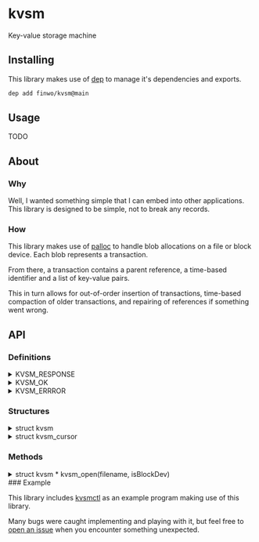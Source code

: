 # kvsm

Key-value storage machine

## Installing

This library makes use of [dep](https://github.com/finwo/dep) to manage it's
dependencies and exports.

```sh
dep add finwo/kvsm@main
```

## Usage

TODO

## About

### Why

Well, I wanted something simple that I can embed into other applications.
This library is designed to be simple, not to break any records.

### How

This library makes use of [palloc](https://github.com/finwo/palloc.c) to
handle blob allocations on a file or block device. Each blob represents a
transaction.

From there, a transaction contains a parent reference, a time-based
identifier and a list of key-value pairs.

This in turn allows for out-of-order insertion of transactions, time-based
compaction of older transactions, and repairing of references if something
went wrong.

## API


### Definitions

<details>
  <summary>KVSM_RESPONSE</summary>

  A type declaring state-based responses

```C
#define KVSM_RESPONSE int
```

</details>
<details>
  <summary>KVSM_OK</summary>

  A response declaring the method executed succesfully

```C
#define KVSM_OK 0
```

</details>
<details>
  <summary>KVSM_ERRROR</summary>

  A response declaring the method executed with a failure

```C
#define KVSM_ERROR 1
```

</details>

### Structures

<details>
  <summary>struct kvsm</summary>

  Represents a state descriptor for kvsm, holds internal state

```C
struct kvsm {
 PALLOC_FD     fd;
 PALLOC_OFFSET current_offset;
 uint64_t      current_increment;
};
```

</details>
<details>
  <summary>struct kvsm_cursor</summary>

  Represents a cursor to a kvsm increment/transaction

```C
struct kvsm_cursor {
 const struct kvsm *ctx;
 PALLOC_OFFSET      parent;
 PALLOC_OFFSET      offset;
 uint64_t           increment;
};
```

</details>

### Methods

<details>
  <summary>struct kvsm * kvsm_open(filename, isBlockDev)</summary>

  Initializes a new `struct kvsm`, handling creating the file if needed.
  Returns a new descriptor or `NULL` on failure.

```C
struct kvsm * kvsm_open(const char *filename, const int isBlockDev);
```

</details>
### Example

This library includes [kvsmctl](util/kvsmctl.c) as an example program making
use of this library.

Many bugs were caught implementing and playing with it, but feel free to
[open an issue](https://github.com/finwo/kvsm.c/issues) when you encounter
something unexpected.
